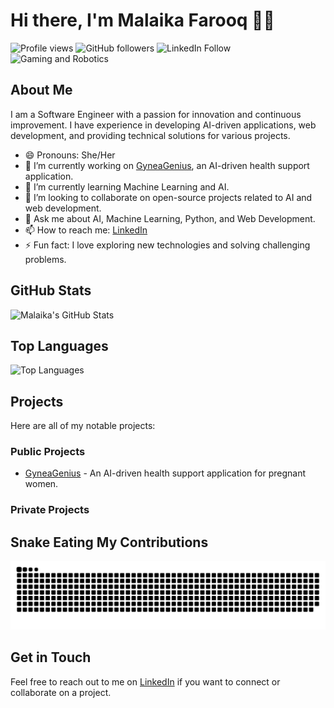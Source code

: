 # Hi there, I'm Malaika Farooq 🤖👾

![Profile views](https://gpvc.arturio.dev/malaika-farooq) ![GitHub followers](https://img.shields.io/github/followers/malaika-farooq?label=Follow&style=social) ![LinkedIn Follow](https://img.shields.io/linkedin/follow/malaika_farooq?style=social)
![Gaming and Robotics](https://media.giphy.com/media/HoffxyN8ghVuw/giphy.gif)

## About Me
I am a Software Engineer with a passion for innovation and continuous improvement. I have experience in developing AI-driven applications, web development, and providing technical solutions for various projects.

- 😄 Pronouns: She/Her
- 🔭 I’m currently working on [GyneaGenius](https://github.com/malaika-farooq/GyneaGenius), an AI-driven health support application.
- 🌱 I’m currently learning Machine Learning and AI.
- 👯 I’m looking to collaborate on open-source projects related to AI and web development.
- 💬 Ask me about AI, Machine Learning, Python, and Web Development.
- 📫 How to reach me: [LinkedIn](https://www.linkedin.com/in/malaika-farooq/)
- ⚡ Fun fact: I love exploring new technologies and solving challenging problems.

## GitHub Stats
![Malaika's GitHub Stats](https://github-readme-stats.vercel.app/api?username=malaika-farooq&show_icons=true&theme=radical)

## Top Languages
![Top Languages](https://github-readme-stats.vercel.app/api/top-langs/?username=malaika-farooq&layout=compact&theme=radical)

## Projects
Here are all of my notable projects:

### Public Projects
- [GyneaGenius](https://github.com/malaika-farooq/GyneaGenius) - An AI-driven health support application for pregnant women.

### Private Projects

## Snake Eating My Contributions
![GitHub Snake](https://github.com/malaika-farooq/malaika-farooq/blob/output/github-contribution-grid-snake.svg)


## Get in Touch
Feel free to reach out to me on [LinkedIn](https://www.linkedin.com/in/malaika-farooq/) if you want to connect or collaborate on a project.
